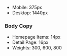 - Mobile: 375px
- Desktop: 1440px
### Body Copy
- Homepage Items: 14px
- Detail Page: 16px 
- Weights: 300, 600, 800
